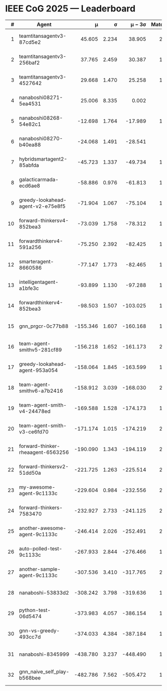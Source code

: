 # IEEE CoG 2025 — Leaderboard

| # | Agent | μ | σ | μ − 3σ | Matches | Updated |
|---:|---|---:|---:|---:|---:|---|
| 1 | teamtitansagentv3-87cd5e2 | 45.605 | 2.234 | 38.905 | 2000 | 2025-08-27 11:49 |
| 2 | teamtitansagentv3-256baf2 | 37.765 | 2.459 | 30.387 | 1980 | 2025-08-27 11:49 |
| 3 | teamtitansagentv3-4527642 | 29.668 | 1.470 | 25.258 | 1900 | 2025-08-27 11:49 |
| 4 | nanaboshi08271-5ea4531 | 25.006 | 8.335 | 0.002 | 360 | 2025-08-27 11:49 |
| 5 | nanaboshi08268-54e82c1 | -12.698 | 1.764 | -17.989 | 1700 | 2025-08-27 11:49 |
| 6 | nanaboshi08270-b40ea88 | -24.068 | 1.491 | -28.541 | 880 | 2025-08-27 11:49 |
| 7 | hybridsmartagent2-85abfda | -45.723 | 1.337 | -49.734 | 1593 | 2025-08-27 11:49 |
| 8 | galacticarmada-ecd6ae8 | -58.886 | 0.976 | -61.813 | 1800 | 2025-08-27 11:49 |
| 9 | greedy-lookahead-agent-v2-e75e8f5 | -71.904 | 1.067 | -75.104 | 1758 | 2025-08-27 11:49 |
| 10 | forward-thinkersv4-852bea3 | -73.039 | 1.758 | -78.312 | 1833 | 2025-08-27 11:49 |
| 11 | forwardthinkerv4-591a256 | -75.250 | 2.392 | -82.425 | 1686 | 2025-08-27 11:49 |
| 12 | smarteragent-8660586 | -77.147 | 1.773 | -82.465 | 1675 | 2025-08-27 11:49 |
| 13 | intelligentagent-a1bfe3c | -93.899 | 1.130 | -97.288 | 1764 | 2025-08-27 11:49 |
| 14 | forwardthinkerv4-852bea3 | -98.503 | 1.507 | -103.025 | 1561 | 2025-08-27 11:49 |
| 15 | gnn_prgcr-0c77b88 | -155.346 | 1.607 | -160.168 | 1640 | 2025-08-27 11:49 |
| 16 | team-agent-smithv5-281cf89 | -156.218 | 1.652 | -161.173 | 2160 | 2025-08-27 11:49 |
| 17 | greedy-lookahead-agent-953a054 | -158.064 | 1.845 | -163.599 | 1938 | 2025-08-27 11:49 |
| 18 | team-agent-smithv6-a7b2416 | -158.912 | 3.039 | -168.030 | 2340 | 2025-08-27 11:49 |
| 19 | team-agent-smith-v4-24478ed | -169.588 | 1.528 | -174.173 | 1980 | 2025-08-27 11:49 |
| 20 | team-agent-smith-v3-ce6fd70 | -171.174 | 1.015 | -174.219 | 2040 | 2025-08-27 11:49 |
| 21 | forward-thinker-rheaagent-6563256 | -190.090 | 1.343 | -194.119 | 2108 | 2025-08-27 11:49 |
| 22 | forward-thinkersv2-51dd50a | -221.725 | 1.263 | -225.514 | 2228 | 2025-08-27 11:49 |
| 23 | my-awesome-agent-9c1133c | -229.604 | 0.984 | -232.556 | 2680 | 2025-08-27 11:49 |
| 24 | forward-thinkers-7583470 | -232.927 | 2.733 | -241.125 | 2100 | 2025-08-27 11:49 |
| 25 | another-awesome-agent-9c1133c | -246.414 | 2.026 | -252.491 | 2160 | 2025-08-27 11:49 |
| 26 | auto-polled-test-9c1133c | -267.933 | 2.844 | -276.466 | 1640 | 2025-08-27 11:49 |
| 27 | another-sample-agent-9c1133c | -307.536 | 3.410 | -317.765 | 2260 | 2025-08-27 11:49 |
| 28 | nanaboshi-53833d2 | -308.242 | 3.798 | -319.636 | 1740 | 2025-08-27 11:49 |
| 29 | python-test-06d5474 | -373.983 | 4.057 | -386.154 | 1890 | 2025-08-27 11:49 |
| 30 | gnn-vs-greedy-493cc7d | -374.033 | 4.384 | -387.184 | 1900 | 2025-08-27 11:49 |
| 31 | nanaboshi-8345999 | -438.780 | 3.237 | -448.490 | 1910 | 2025-08-27 11:49 |
| 32 | gnn_naive_self_play-b568bee | -482.786 | 7.562 | -505.472 | 1480 | 2025-08-27 11:49 |
